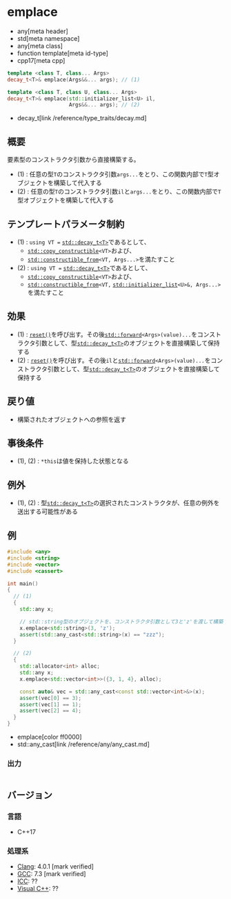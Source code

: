# emplace
* any[meta header]
* std[meta namespace]
* any[meta class]
* function template[meta id-type]
* cpp17[meta cpp]

```cpp
template <class T, class... Args>
decay_t<T>& emplace(Args&&... args); // (1)

template <class T, class U, class... Args>
decay_t<T>& emplace(std::initializer_list<U> il,
                    Args&&... args); // (2)
```
* decay_t[link /reference/type_traits/decay.md]

## 概要
要素型のコンストラクタ引数から直接構築する。

- (1) : 任意の型`T`のコンストラクタ引数`args...`をとり、この関数内部で`T`型オブジェクトを構築して代入する
- (2) : 任意の型`T`のコンストラクタ引数`il`と`args...`をとり、この関数内部で`T`型オブジェクトを構築して代入する


## テンプレートパラメータ制約
- (1) : `using VT =` [`std::decay_t<T>`](/reference/type_traits/decay.md)であるとして、
    - [`std::copy_constructible`](/reference/concepts/copy_constructible.md)`<VT>`および、
    - [`std::constructible_from`](/reference/concepts/constructible_from.md)`<VT, Args...>`を満たすこと
- (2) : `using VT =` [`std::decay_t<T>`](/reference/type_traits/decay.md)であるとして、
    - [`std::copy_constructible`](/reference/concepts/copy_constructible.md)`<VT>`および、
    - [`std::constructible_from`](/reference/concepts/constructible_from.md)`<VT,` [`std::initializer_list`](/reference/initializer_list/initializer_list.md)`<U>&, Args...>`を満たすこと


## 効果
- (1) : [`reset()`](reset.md)を呼び出す。その後[`std::forward`](/reference/utility/forward.md)`<Args>(value)...`をコンストラクタ引数として、型[`std::decay_t<T>`](/reference/type_traits/decay.md)のオブジェクトを直接構築して保持する
- (2) : [`reset()`](reset.md)を呼び出す。その後`il`と[`std::forward`](/reference/utility/forward.md)`<Args>(value)...`をコンストラクタ引数として、型[`std::decay_t<T>`](/reference/type_traits/decay.md)のオブジェクトを直接構築して保持する


## 戻り値
- 構築されたオブジェクトへの参照を返す


## 事後条件
- (1), (2) : `*this`は値を保持した状態となる


## 例外
- (1), (2) : 型[`std::decay_t<T>`](/reference/type_traits/decay.md)の選択されたコンストラクタが、任意の例外を送出する可能性がある


## 例
```cpp example
#include <any>
#include <string>
#include <vector>
#include <cassert>

int main()
{
  // (1)
  {
    std::any x;

    // std::string型のオブジェクトを、コンストラクタ引数として3と'z'を渡して構築する
    x.emplace<std::string>(3, 'z');
    assert(std::any_cast<std::string>(x) == "zzz");
  }

  // (2)
  {
    std::allocator<int> alloc;
    std::any x;
    x.emplace<std::vector<int>>({3, 1, 4}, alloc);

    const auto& vec = std::any_cast<const std::vector<int>&>(x);
    assert(vec[0] == 3);
    assert(vec[1] == 1);
    assert(vec[2] == 4);
  }
}
```
* emplace[color ff0000]
* std::any_cast[link /reference/any/any_cast.md]

### 出力
```
```

## バージョン
### 言語
- C++17

### 処理系
- [Clang](/implementation.md#clang): 4.0.1 [mark verified]
- [GCC](/implementation.md#gcc): 7.3 [mark verified]
- [ICC](/implementation.md#icc): ??
- [Visual C++](/implementation.md#visual_cpp): ??
